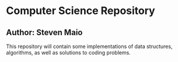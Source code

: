 # Computer Science Repository
## Author: Steven Maio

This repository will contain some implementations of data structures, 
algorithms, as well as solutions to coding problems.

